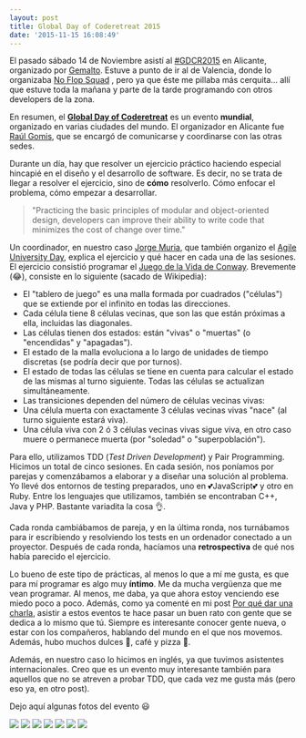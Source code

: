 ```yaml
---
layout: post
title: Global Day of Coderetreat 2015
date: '2015-11-15 16:08:49'
---
```


El pasado sábado 14 de Noviembre asistí al [#GDCR2015](https://twitter.com/search?q=%23gdcr15&src=tyah) en Alicante, organizado por [Gemalto](https://twitter.com/Gemalto). Estuve a punto de ir al de Valencia, donde lo organizaba [No Flop Squad](https://twitter.com/noflopsquad) , pero ya que éste me pillaba más cerquita... allí que estuve toda la mañana y parte de la tarde programando con otros developers de la zona.

En resumen, el [**Global Day of Coderetreat**](http://globalday.coderetreat.org/) es un evento **mundial**, organizado en varias ciudades del mundo. El organizador en Alicante fue [Raúl Gomis](https://twitter.com/rgomis), que se encargó de comunicarse y coordinarse con las otras sedes. 

Durante un día, hay que resolver un ejercicio práctico haciendo especial hincapié en el diseño y el desarrollo de software. Es decir, no se trata de llegar a resolver el ejercicio, sino de **cómo** resolverlo. Cómo enfocar el problema, cómo empezar a desarrollar. 

> "Practicing the basic principles of modular and object-oriented design, developers can improve their ability to write code that minimizes the cost of change over time."

Un coordinador, en nuestro caso [Jorge Muria](https://twitter.com/jmuria), que también organizo el [Agile University Day](bordertopstyle.com/cronica-agile-alicante/), explica el ejercicio y qué hacer en cada una de las sesiones. El ejercicio consistió programar el [Juego de la Vida de Conway](http://pmav.eu/stuff/javascript-game-of-life-v3.1.1/). Brevemente (😂), consiste en lo siguiente (sacado de Wikipedia):

* El "tablero de juego" es una malla formada por cuadrados ("células") que se extiende por el infinito en todas las direcciones. 
* Cada célula tiene 8 células vecinas, que son las que están próximas a ella, incluidas las diagonales.
*  Las células tienen dos estados: están "vivas" o "muertas" (o "encendidas" y "apagadas"). 
* El estado de la malla evoluciona a lo largo de unidades de tiempo discretas (se podría decir que por turnos).
* El estado de todas las células se tiene en cuenta para calcular el estado de las mismas al turno siguiente. Todas las células se actualizan simultáneamente.
* Las transiciones dependen del número de células vecinas vivas:
 * Una célula muerta con exactamente 3 células vecinas vivas "nace" (al turno siguiente estará viva).
 * Una célula viva con 2 ó 3 células vecinas vivas sigue viva, en otro caso muere o permanece muerta (por "soledad" o "superpoblación").

Para ello, utilizamos TDD (*Test Driven Development*) y Pair Programming. Hicimos un total de cinco sesiones. En cada sesión, nos poníamos por parejas y comenzábamos a elaborar y a diseñar una solución al problema. Yo llevé dos entornos de testing preparados, uno en 💕JavaScript💕 y otro en Ruby. Entre los lenguajes que utilizamos, también se encontraban C++, Java y PHP. Bastante variadita la cosa 👌.

Cada ronda cambiábamos de pareja, y en la última ronda, nos turnábamos para ir escribiendo y resolviendo los tests en un ordenador conectado a un proyector. Después de cada ronda, hacíamos una **retrospectiva** de qué nos había parecido el ejercicio.

Lo bueno de este tipo de prácticas, al menos lo que a mí me gusta, es que para mí programar es algo muy **íntimo**. Me da mucha vergüenza que me vean programar. Al menos, me daba, ya que ahora estoy venciendo ese miedo poco a poco. Además, como ya comenté en mi post [Por qué dar una charla](http://bordertopstyle.com/por-que-dar-una-charla/), asistir a estos eventos te hace pasar un buen rato con gente que se dedica a lo mismo que tú. Siempre es interesante conocer gente nueva, o estar con los compañeros, hablando del mundo en el que nos movemos. Además, hubo muchos dulces 🍩, café y pizza 🍕.

Además, en nuestro caso lo hicimos en inglés, ya que tuvimos asistentes internacionales. Creo que es un evento muy interesante también para aquellos que no se atreven a probar TDD, que cada vez me gusta más (pero eso ya, en otro post).

Dejo aquí algunas fotos del evento 😃

![](img/content/images/2015/11/IMG_2015-11-15-16-59-57.jpg)
![](img/content/images/2015/11/IMG_2015-11-15-17-00-07.jpg)
![](img/content/images/2015/11/IMG_2015-11-15-17-00-12.jpg)
![](img/content/images/2015/11/IMG_2015-11-15-17-00-16.jpg)
![](img/content/images/2015/11/IMG_2015-11-15-17-00-23.jpg)
![](img/content/images/2015/11/IMG_2015-11-15-17-00-33.jpg)
![](img/content/images/2015/11/CTxEfMgWEAADxdG--1-.jpg)


